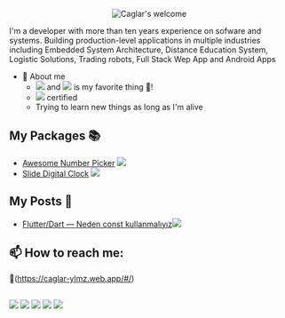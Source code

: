 <p align="center">
		<img alt="Caglar's welcome"
			 src="https://readme-typing-svg.herokuapp.com?size=30&background=45E5FF00&center=true&vCenter=true&lines=%F0%9F%91%8B%F0%9F%8F%BC+Hi+there!+I'm+Çağlar">
  <br />
</p>

I'm a developer with more than ten years experience on sofware and systems. Building production-level applications in multiple industries including Embedded System Architecture,  Distance Education System, Logistic Solutions, Trading robots, Full Stack Wep App and Android Apps

* 🤗 About me
    - ![](https://img.shields.io/badge/Flutter-02569B?style=flat&logo=flutter&logoColor=white) and ![](https://img.shields.io/badge/Java-ED8B00?style=flat&logo=java&logoColor=white) is my favorite thing 💙!
    - ![](https://img.shields.io/badge/Oracle-F80000?style=flate&logo=oracle&logoColor=black) certified
    - Trying to learn new things as long as I'm alive   


## My Packages 📚 
- [Awesome Number Picker](https://pub.dev/packages/awesome_number_picker) ![](https://img.shields.io/badge/Flutter-02569B?style=flat&logo=flutter&logoColor=white)
- [Slide Digital Clock](https://pub.dev/packages/slide_digital_clock) ![](https://img.shields.io/badge/Flutter-02569B?style=flat&logo=flutter&logoColor=white)

## My Posts 📑
- [Flutter/Dart — Neden const kullanmalıyız](https://medium.com/@caglar.ylmz/flutter-dart-neden-const-kullanmal%C4%B1y%C4%B1z-c73d91c6256d)![](https://img.shields.io/badge/Medium-%2312100E.svg?&style=flat&logo=medium&logoColor=white)

## 📫 How to reach me:
📝(https://caglar-ylmz.web.app/#/)

##
[![](https://img.shields.io/badge/LinkedIn-%230077B5.svg?&style=flat&logo=linkedin&logoColor=white)](https://www.linkedin.com/in/%C3%A7a%C4%9Flar-yilmaz-679383b1/)
[![](https://img.shields.io/badge/Medium-%2312100E.svg?&style=flat&logo=medium&logoColor=white)](https://medium.com/@caglar.ylmz)
[![](https://img.shields.io/badge/HackerRank-2EC866?style=flat&logo=HackerRank&logoColor=white)](https://www.hackerrank.com/caglar_ylmz)
[![](https://img.shields.io/badge/Gmail-D14836?style=flate&logo=gmail&logoColor=white)](mailto:caglarsibel.ylmz@gmail.com) 
[![](https://img.shields.io/badge/Microsoft_Outlook-0078D4?style=flat&logo=microsoft-outlook&logoColor=white)](mailto:caglar.ylmz@outlook.com) 
